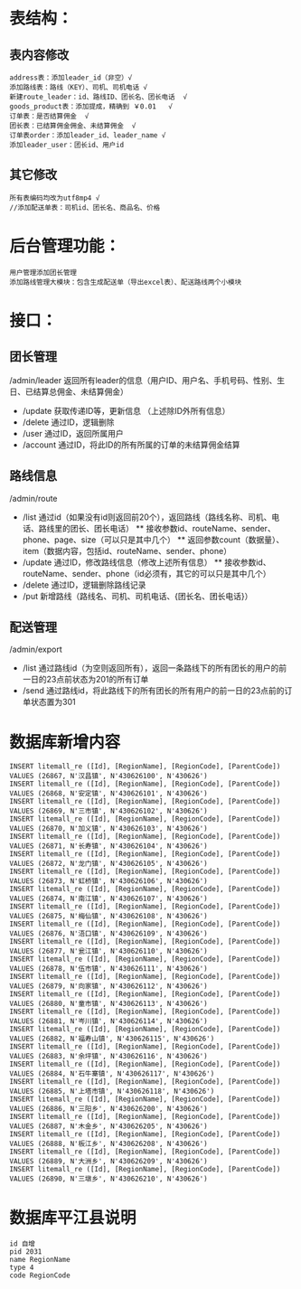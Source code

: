 # 表结构：
## 表内容修改
	address表：添加leader_id（非空）√
	添加路线表：路线（KEY）、司机、司机电话 √
	新建route_leader：id、路线ID、团长名、团长电话  √  
	goods_product表：添加提成，精确到 ￥0.01   √
	订单表：是否结算佣金  √
	团长表：已结算佣金佣金、未结算佣金  √
	订单表order：添加leader_id、leader_name √
	添加leader_user：团长id、用户id

## 其它修改
	所有表编码均改为utf8mp4 √
	//添加配送单表：司机id、团长名、商品名、价格

# 后台管理功能：
	用户管理添加团长管理
	添加路线管理大模块：包含生成配送单（导出excel表）、配送路线两个小模块

# 接口：
## 团长管理
/admin/leader 返回所有leader的信息（用户ID、用户名、手机号码、性别、生日、已结算总佣金、未结算佣金）
* /update 获取传递ID等，更新信息 （上述除ID外所有信息）
* /delete 通过ID，逻辑删除
* /user 通过ID，返回所属用户
* /account 通过ID，将此ID的所有所属的订单的未结算佣金结算
## 路线信息
/admin/route
* /list 通过id（如果没有id则返回前20个），返回路线（路线名称、司机、电话、路线里的团长、团长电话）
** 接收参数id、routeName、sender、phone、page、size（可以只是其中几个）
** 返回参数count（数据量）、item（数据内容，包括id、routeName、sender、phone）
* /update 通过ID，修改路线信息（修改上述所有信息）
** 接收参数id、routeName、sender、phone（id必须有，其它的可以只是其中几个）
* /delete 通过ID，逻辑删除路线记录
* /put 新增路线（路线名、司机、司机电话、{团长名、团长电话}）
## 配送管理
/admin/export
* /list 通过路线id（为空则返回所有），返回一条路线下的所有团长的用户的前一日的23点前状态为201的所有订单
* /send 通过路线id，将此路线下的所有团长的所有用户的前一日的23点前的订单状态置为301

# 数据库新增内容
	INSERT litemall_re ([Id], [RegionName], [RegionCode], [ParentCode]) VALUES (26867, N'汉昌镇', N'430626100', N'430626')
	INSERT litemall_re ([Id], [RegionName], [RegionCode], [ParentCode]) VALUES (26868, N'安定镇', N'430626101', N'430626')
	INSERT litemall_re ([Id], [RegionName], [RegionCode], [ParentCode]) VALUES (26869, N'三市镇', N'430626102', N'430626')
	INSERT litemall_re ([Id], [RegionName], [RegionCode], [ParentCode]) VALUES (26870, N'加义镇', N'430626103', N'430626')
	INSERT litemall_re ([Id], [RegionName], [RegionCode], [ParentCode]) VALUES (26871, N'长寿镇', N'430626104', N'430626')
	INSERT litemall_re ([Id], [RegionName], [RegionCode], [ParentCode]) VALUES (26872, N'龙门镇', N'430626105', N'430626')
	INSERT litemall_re ([Id], [RegionName], [RegionCode], [ParentCode]) VALUES (26873, N'虹桥镇', N'430626106', N'430626')
	INSERT litemall_re ([Id], [RegionName], [RegionCode], [ParentCode]) VALUES (26874, N'南江镇', N'430626107', N'430626')
	INSERT litemall_re ([Id], [RegionName], [RegionCode], [ParentCode]) VALUES (26875, N'梅仙镇', N'430626108', N'430626')
	INSERT litemall_re ([Id], [RegionName], [RegionCode], [ParentCode]) VALUES (26876, N'浯口镇', N'430626109', N'430626')
	INSERT litemall_re ([Id], [RegionName], [RegionCode], [ParentCode]) VALUES (26877, N'瓮江镇', N'430626110', N'430626')
	INSERT litemall_re ([Id], [RegionName], [RegionCode], [ParentCode]) VALUES (26878, N'伍市镇', N'430626111', N'430626')
	INSERT litemall_re ([Id], [RegionName], [RegionCode], [ParentCode]) VALUES (26879, N'向家镇', N'430626112', N'430626')
	INSERT litemall_re ([Id], [RegionName], [RegionCode], [ParentCode]) VALUES (26880, N'童市镇', N'430626113', N'430626')
	INSERT litemall_re ([Id], [RegionName], [RegionCode], [ParentCode]) VALUES (26881, N'岑川镇', N'430626114', N'430626')
	INSERT litemall_re ([Id], [RegionName], [RegionCode], [ParentCode]) VALUES (26882, N'福寿山镇', N'430626115', N'430626')
	INSERT litemall_re ([Id], [RegionName], [RegionCode], [ParentCode]) VALUES (26883, N'余坪镇', N'430626116', N'430626')
	INSERT litemall_re ([Id], [RegionName], [RegionCode], [ParentCode]) VALUES (26884, N'石牛寨镇', N'430626117', N'430626')
	INSERT litemall_re ([Id], [RegionName], [RegionCode], [ParentCode]) VALUES (26885, N'上塔市镇', N'430626118', N'430626')
	INSERT litemall_re ([Id], [RegionName], [RegionCode], [ParentCode]) VALUES (26886, N'三阳乡', N'430626200', N'430626')
	INSERT litemall_re ([Id], [RegionName], [RegionCode], [ParentCode]) VALUES (26887, N'木金乡', N'430626205', N'430626')
	INSERT litemall_re ([Id], [RegionName], [RegionCode], [ParentCode]) VALUES (26888, N'板江乡', N'430626208', N'430626')
	INSERT litemall_re ([Id], [RegionName], [RegionCode], [ParentCode]) VALUES (26889, N'大洲乡', N'430626209', N'430626')
	INSERT litemall_re ([Id], [RegionName], [RegionCode], [ParentCode]) VALUES (26890, N'三墩乡', N'430626210', N'430626')



# 数据库平江县说明
	id 自增
	pid 2031
	name RegionName
	type 4
	code RegionCode